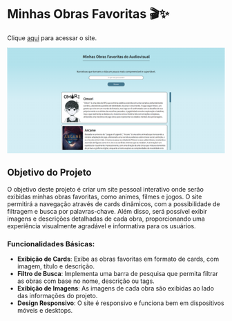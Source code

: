 # Minhas Obras Favoritas 🎬✨
Clique [aqui](https://avrilstihler.github.io/Site-Obras-Favoritas/) para acessar o site.

![Site](images/obrasfavoritas.png)


## Objetivo do Projeto
O objetivo deste projeto é criar um site pessoal interativo onde serão exibidas minhas obras favoritas, como animes, filmes e jogos. O site permitirá a navegação através de cards dinâmicos, com a possibilidade de filtragem e busca por palavras-chave. Além disso, será possível exibir imagens e descrições detalhadas de cada obra, proporcionando uma experiência visualmente agradável e informativa para os usuários.


### Funcionalidades Básicas:
- **Exibição de Cards**: Exibe as obras favoritas em formato de cards, com imagem, título e descrição.
- **Filtro de Busca**: Implementa uma barra de pesquisa que permita filtrar as obras com base no nome, descrição ou tags.
- **Exibição de Imagens**: As imagens de cada obra são exibidas ao lado das informações do projeto.
- **Design Responsivo**: O site é responsivo e funciona bem em dispositivos móveis e desktops.

